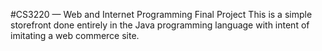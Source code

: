 #CS3220 — Web and Internet Programming Final Project
This is a simple storefront done entirely in the Java programming language with intent of imitating a web commerce site.